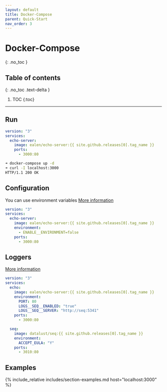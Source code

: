 ```yaml
---
layout: default
title: Docker-Compose
parent: Quick-Start
nav_order: 3
---
```

# Docker-Compose
{: .no_toc }

## Table of contents
{: .no_toc .text-delta }

1. TOC
{:toc}

---

## Run

```yaml
version: "3"
services:
  echo-server:
    image: ealen/echo-server:{{ site.github.releases[0].tag_name }}
    ports:
      - 3000:80
```

```sh
➜ docker-compose up -d
➜ curl -I localhost:3000
HTTP/1.1 200 OK
```

## Configuration

You can use environment variables [More information](https://ealenn.github.io/Echo-Server/pages/configuration)

```yaml
version: "3"
services:
  echo-server:
    image: ealen/echo-server:{{ site.github.releases[0].tag_name }}
    environment:
      - ENABLE__ENVIRONMENT=false
    ports:
      - 3000:80
```

## Loggers

[More information](https://ealenn.github.io/Echo-Server/pages/configuration/loggers)

```yaml
version: "3"
services:
  echo:
    image: ealen/echo-server:{{ site.github.releases[0].tag_name }}
    environment: 
      PORT: 80
      LOGS__SEQ__ENABLED: "true"
      LOGS__SEQ__SERVER: "http://seq:5341"
    ports: 
      - 3000:80

  seq:
    image: datalust/seq:{{ site.github.releases[0].tag_name }}
    environment: 
      ACCEPT_EULA: "Y"
    ports:
      - 3010:80
```

## Examples

{% include_relative includes/section-examples.md host="localhost:3000" %}